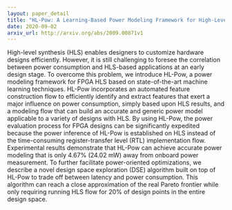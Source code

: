 ```yaml
---
layout: paper_detail
title: "HL-Pow: A Learning-Based Power Modeling Framework for High-Level Synthesis"
date: 2020-09-02
arxiv_url: http://arxiv.org/abs/2009.00871v1
---
```


High-level synthesis (HLS) enables designers to customize hardware designs efficiently. However, it is still challenging to foresee the correlation between power consumption and HLS-based applications at an early design stage. To overcome this problem, we introduce HL-Pow, a power modeling framework for FPGA HLS based on state-of-the-art machine learning techniques. HL-Pow incorporates an automated feature construction flow to efficiently identify and extract features that exert a major influence on power consumption, simply based upon HLS results, and a modeling flow that can build an accurate and generic power model applicable to a variety of designs with HLS. By using HL-Pow, the power evaluation process for FPGA designs can be significantly expedited because the power inference of HL-Pow is established on HLS instead of the time-consuming register-transfer level (RTL) implementation flow. Experimental results demonstrate that HL-Pow can achieve accurate power modeling that is only 4.67% (24.02 mW) away from onboard power measurement. To further facilitate power-oriented optimizations, we describe a novel design space exploration (DSE) algorithm built on top of HL-Pow to trade off between latency and power consumption. This algorithm can reach a close approximation of the real Pareto frontier while only requiring running HLS flow for 20% of design points in the entire design space.
